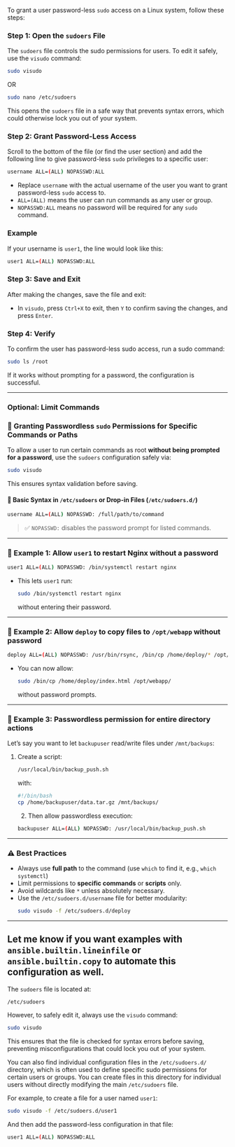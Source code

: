 To grant a user password-less `sudo` access on a Linux system, follow these steps:

### Step 1: Open the `sudoers` File
The `sudoers` file controls the sudo permissions for users. To edit it safely, use the `visudo` command:

```bash
sudo visudo
```


OR

```bash
sudo nano /etc/sudoers
```

This opens the `sudoers` file in a safe way that prevents syntax errors, which could otherwise lock you out of your system.

### Step 2: Grant Password-Less Access
Scroll to the bottom of the file (or find the user section) and add the following line to give password-less `sudo` privileges to a specific user:

```bash
username ALL=(ALL) NOPASSWD:ALL
```

- Replace `username` with the actual username of the user you want to grant password-less `sudo` access to.
- `ALL=(ALL)` means the user can run commands as any user or group.
- `NOPASSWD:ALL` means no password will be required for any `sudo` command.

### Example
If your username is `user1`, the line would look like this:

```bash
user1 ALL=(ALL) NOPASSWD:ALL
```

### Step 3: Save and Exit
After making the changes, save the file and exit:

- In `visudo`, press `Ctrl+X` to exit, then `Y` to confirm saving the changes, and press `Enter`.

### Step 4: Verify
To confirm the user has password-less sudo access, run a sudo command:

```bash
sudo ls /root
```

If it works without prompting for a password, the configuration is successful.

---

### Optional: Limit Commands

### 🔐 Granting Passwordless `sudo` Permissions for Specific Commands or Paths

To allow a user to run certain commands as root **without being prompted for a password**, use the `sudoers` configuration safely via:

```bash
sudo visudo
```

This ensures syntax validation before saving.

#### 🔧 Basic Syntax in `/etc/sudoers` or Drop-in Files (`/etc/sudoers.d/`)

```bash
username ALL=(ALL) NOPASSWD: /full/path/to/command
```

> ✅ `NOPASSWD:` disables the password prompt for listed commands.

---

### 🧪 Example 1: Allow `user1` to restart Nginx without a password

```bash
user1 ALL=(ALL) NOPASSWD: /bin/systemctl restart nginx
```

- This lets `user1` run:
  ```bash
  sudo /bin/systemctl restart nginx
  ```
  without entering their password.

---

### 🧪 Example 2: Allow `deploy` to copy files to `/opt/webapp` without password

```bash
deploy ALL=(ALL) NOPASSWD: /usr/bin/rsync, /bin/cp /home/deploy/* /opt/webapp/
```

- You can now allow:
  ```bash
  sudo /bin/cp /home/deploy/index.html /opt/webapp/
  ```
  without password prompts.

---

### 🧪 Example 3: Passwordless permission for entire directory actions

Let’s say you want to let `backupuser` read/write files under `/mnt/backups`:

1. Create a script:
   ```bash
   /usr/local/bin/backup_push.sh
   ```
   with:
   ```bash
   #!/bin/bash
   cp /home/backupuser/data.tar.gz /mnt/backups/
   ```
   2. Then allow passwordless execution:
   ```bash
   backupuser ALL=(ALL) NOPASSWD: /usr/local/bin/backup_push.sh
   ```

---

### ⚠️ Best Practices

- Always use **full path** to the command (use `which` to find it, e.g., `which systemctl`)
- Limit permissions to **specific commands** or **scripts** only.
- Avoid wildcards like `*` unless absolutely necessary.
- Use the `/etc/sudoers.d/username` file for better modularity:
  ```bash
  sudo visudo -f /etc/sudoers.d/deploy
  ```

---

Let me know if you want examples with `ansible.builtin.lineinfile` or `ansible.builtin.copy` to automate this configuration as well.
---

The `sudoers` file is located at:

```
/etc/sudoers
```

However, to safely edit it, always use the `visudo` command:

```bash
sudo visudo
```

This ensures that the file is checked for syntax errors before saving, preventing misconfigurations that could lock you out of your system.

You can also find individual configuration files in the `/etc/sudoers.d/` directory, which is often used to define specific sudo permissions for certain users or groups. You can create files in this directory for individual users without directly modifying the main `/etc/sudoers` file. 

For example, to create a file for a user named `user1`:

```bash
sudo visudo -f /etc/sudoers.d/user1
```

And then add the password-less configuration in that file:

```bash
user1 ALL=(ALL) NOPASSWD:ALL
```

